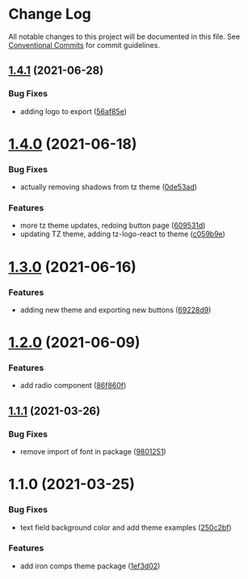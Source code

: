 # Change Log

All notable changes to this project will be documented in this file.
See [Conventional Commits](https://conventionalcommits.org) for commit guidelines.

## [1.4.1](https://github.com/TractorZoom/component-library/compare/@tractorzoom/theme@1.4.0...@tractorzoom/theme@1.4.1) (2021-06-28)


### Bug Fixes

* adding logo to export ([56af85e](https://github.com/TractorZoom/component-library/commit/56af85e47d33930de5432f3dca34929964320207))





# [1.4.0](https://github.com/TractorZoom/component-library/compare/@tractorzoom/theme@1.3.0...@tractorzoom/theme@1.4.0) (2021-06-18)


### Bug Fixes

* actually removing shadows from tz theme ([0de53ad](https://github.com/TractorZoom/component-library/commit/0de53ad322b87c5d6bc5eb8f6d3e0bd4ff7b2776))


### Features

* more tz theme updates, redoing button page ([609531d](https://github.com/TractorZoom/component-library/commit/609531dc32cfcc516c0b2ae89b37f3dc76d1817e))
* updating TZ theme, adding tz-logo-react to theme ([c059b9e](https://github.com/TractorZoom/component-library/commit/c059b9e70f2f3c41219dca844fe40bfb1f5269db))





# [1.3.0](https://github.com/TractorZoom/component-library/compare/@tractorzoom/theme@1.2.0...@tractorzoom/theme@1.3.0) (2021-06-16)


### Features

* adding new theme and exporting new buttons ([69228d9](https://github.com/TractorZoom/component-library/commit/69228d9f67bd5b1e85d9e2877388a9811457ee09))





# [1.2.0](https://github.com/TractorZoom/component-library/compare/@tractorzoom/theme@1.1.1...@tractorzoom/theme@1.2.0) (2021-06-09)


### Features

* add radio component ([86f860f](https://github.com/TractorZoom/component-library/commit/86f860ff6744fadc72663f725a236101b7f4d1f4))





## [1.1.1](https://github.com/TractorZoom/component-library/compare/@tractorzoom/theme@1.1.0...@tractorzoom/theme@1.1.1) (2021-03-26)


### Bug Fixes

* remove import of font in package ([9801251](https://github.com/TractorZoom/component-library/commit/9801251b378f4df5c2cfbdace0def6cf1f3338d6))





# 1.1.0 (2021-03-25)


### Bug Fixes

* text field background color and add theme examples ([250c2bf](https://github.com/TractorZoom/component-library/commit/250c2bf59cbef74e46e807ce1a45c44fef4b0659))


### Features

* add iron comps theme package ([1ef3d02](https://github.com/TractorZoom/component-library/commit/1ef3d022372769761f1cc2071784f7b84c20c7b0))
